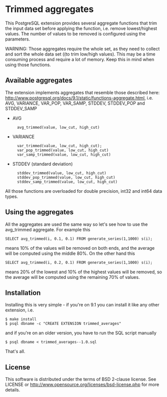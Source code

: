 Trimmed aggregates
==================
This PostgreSQL extension provides several aggregate functions that
trim the input data set before applying the function, i.e. remove
lowest/highest values. The number of values to be removed is configured
using the parameters.

WARNING: Those aggregates require the whole set, as they need to collect
and sort the whole data set ((to trim low/high values). This may be
a time consuming process and require a lot of memory. Keep this in mind
when using those functions.


Available aggregates
--------------------
The extension implements aggregates that resemble those described here:
http://www.postgresql.org/docs/9.1/static/functions-aggregate.html, i.e.
AVG, VARIANCE, VAR_POP, VAR_SAMP, STDDEV, STDDEV_POP and STDDEV_SAMP

* AVG

        avg_trimmed(value, low_cut, high_cut)

* VARIANCE

        var_trimmed(value, low_cut, high_cut);
        var_pop_trimmed(value, low_cut, high_cut)
        var_samp_trimmed(value, low_cut, high_cut)

* STDDEV (standard deviation)

        stddev_trimmed(value, low_cut, high_cut)
        stddev_pop_trimmed(value, low_cut, high_cut)
        stddev_samp_trimmed(value, low_cut, high_cut)

All those functions are overloaded for double precision, int32 and
int64 data types.

Using the aggregates
--------------------
All the aggregates are used the same way so let's see how to use the
avg_trimmed aggregate. For example this

    SELECT avg_trimmed(i, 0.1, 0.1) FROM generate_series(1,1000) s(i);

means 10% of the values will be removed on both ends, and the average
will be computed using the middle 80%. On the other hand this

    SELECT avg_trimmed(i, 0.2, 0.1) FROM generate_series(1,1000) s(i);

means 20% of the lowest and 10% of the highest values will be removed,
so the average will be computed using the remaining 70% of values.


Installation
------------
Installing this is very simple - if you're on 9.1 you can install
it like any other extension, i.e.

    $ make install
    $ psql dbname -c "CREATE EXTENSION trimmed_averages"

and if you're on an older version, you have to run the SQL script
manually

    $ psql dbname < trimmed_averages--1.0.sql

That's all.


License
-------
This software is distributed under the terms of BSD 2-clause license.
See LICENSE or http://www.opensource.org/licenses/bsd-license.php for
more details.
